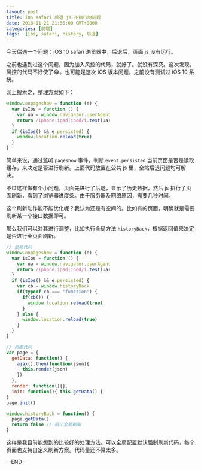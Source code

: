 ```yaml
---
layout: post
title: iOS safari 后退 js 不执行的问题
date: 2018-11-21 21:36:00 GMT+0800
categories: [前端]
tags:  [ios, safari, history, 后退]
---
```


今天偶遇一个问题：iOS 10 safari 浏览器中，后退后，页面 js 没有运行。

之前也遇到过这个问题，因为加入风控的代码，就好了。就没有深究。这次发现，风控的代码不好使了😂。也可能是这次 iOS 版本问题，之前没有测试过 iOS 10 系统。

<!-- more -->

网上搜索之，整理方案如下：

```js
window.onpageshow = function (e) {
  var isIos = function () {
    var ua = window.navigator.userAgent
    return /iphone|ipad|ipod/i.test(ua)
  }
  if (isIos() && e.persisted) {
    window.location.reload(true)
  }
}
```

简单来说，通过监听 `pageshow` 事件，判断 `event.persisted` 当前页面是否是读取缓存，来决定是否进行刷新。上面代码放置在公共 js 里，全站后退问题均可解决。

不过这样做有个小问题，页面先进行了后退，显示了历史数据，然后 js 执行了页面刷新，看到了浏览器进度条。由于服务器及网络原因，需要几秒时间。

这个刷新动作能不能优化呢？我认为还是有空间的。比如有的页面，明确就是需要刷新某一个接口数据即可。

那么我们可以对其进行调整，比如执行全局方法 `historyBack`，根据返回值来决定是否进行全页面刷新。

```js
// 全局代码
window.onpageshow = function (e) {
  var isIos = function () {
    var ua = window.navigator.userAgent
    return /iphone|ipad|ipod/i.test(ua)
  }
  if (isIos() && e.persisted) {
    var cb = window.historyBack
    if(typeof cb === 'function') {
      if(cb()) {
        window.location.reload(true)        
      }
    } else {
      window.location.reload(true)
    }
  }
}
```

```js
// 页面代码
var page = {
  getData: function() {
    ajax().then(function(json){
      this.render(json)
    })
  },
  render: function(){},
  init: function(){ this.getData() }
}
page.init()

window.historyBack = function() {
  page.getData()
  return false // 阻止全局刷新
}
```
这样是我目前能想到的比较好的处理方法。可以全局配置默认强制刷新代码，每个页面也支持自定义刷新方案。代码量还不算太多。

--END--
